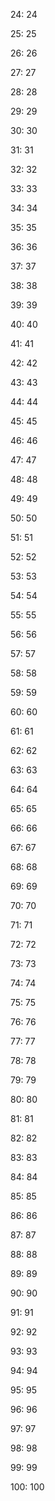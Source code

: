 24: 24

25: 25

26: 26

27: 27

28: 28

29: 29

30: 30

31: 31

32: 32

33: 33

34: 34

35: 35

36: 36

37: 37

38: 38

39: 39

40: 40

41: 41

42: 42

43: 43

44: 44

45: 45

46: 46

47: 47

48: 48

49: 49

50: 50

51: 51

52: 52

53: 53

54: 54

55: 55

56: 56

57: 57

58: 58

59: 59

60: 60

61: 61

62: 62

63: 63

64: 64

65: 65

66: 66

67: 67

68: 68

69: 69

70: 70

71: 71

72: 72

73: 73

74: 74

75: 75

76: 76

77: 77

78: 78

79: 79

80: 80

81: 81

82: 82

83: 83

84: 84

85: 85

86: 86

87: 87

88: 88

89: 89

90: 90

91: 91

92: 92

93: 93

94: 94

95: 95

96: 96

97: 97

98: 98

99: 99

100: 100
